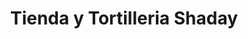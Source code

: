 ---
title: "Tienda y Tortilleria Shaday"
url: /quetzaltenango/tienda-y-tortilleria-shaday/
shop: general
---